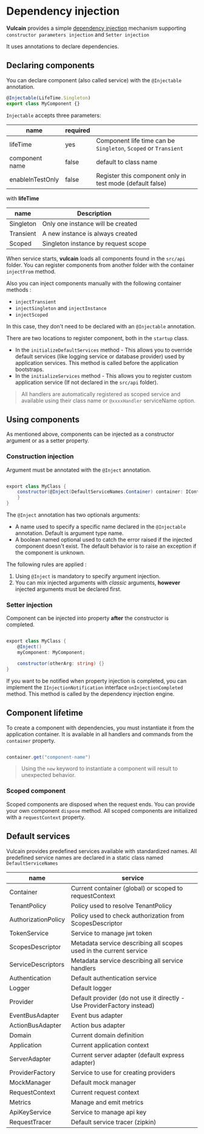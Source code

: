 # Dependency injection

**Vulcain** provides a simple [dependency injection](https://martinfowler.com/articles/injection.html#ConstructorInjectionWithPicocontainer) mechanism supporting ```constructor parameters injection``` and ```Setter injection```

It uses annotations to declare dependencies.

## Declaring components

You can declare component (also called service) with the ```@Injectable``` annotation.

```js
@Injectable(LifeTime.Singleton)
export class MyComponent {}
```

```Injectable``` accepts three parameters:

| name | required | |
|-----|----------|-|
| lifeTime | yes | Component life time can be ```Singleton```, ```Scoped``` or ```Transient``` |
| component name | false | default to class name |
| enableInTestOnly | false | Register this component only in test mode (default false) |

with **lifeTime**

| name | Description |
|------|-------------|
| Singleton | Only one instance will be created |
| Transient | A new instance is always created |
| Scoped    | Singleton instance by request scope |

When service starts, **vulcain** loads all components found in the ```src/api``` folder. You can register components from another folder with the container ```injectFrom``` method.

Also you can inject components manually with the following container methods :

- ```injectTransient```
- ```injectSingleton``` and ```injectInstance```
- ```injectScoped```

In this case, they don't need to be declared with an ```@Injectable``` annotation.

There are two locations to register component, both in the ```startup``` class.

- In the ```initializeDefaultServices``` method - This allows you to override default services (like logging service or database provider) used by application services. This method is called before the application bootstraps.
- In the ```initializeServices``` method - This allows you to register custom application service (If not declared in the ```src/api``` folder).

> All handlers are automatically registered as scoped service and available using their class name or ```@xxxxHandler``` serviceName option.

## Using components

As mentioned above, components can be injected as a constructor argument or as a setter property.

### Construction injection

Argument must be annotated with the ```@Inject``` annotation.

```csharp

export class MyClass {
    constructor(@Inject(DefaultServiceNames.Container) container: IContainer, @Inject("MyComponent") myComponent: MyComponent, otherArg: string) {
    }
}

```

The ```@Inject``` annotation has two optionals arguments:

- A name used to specify a specific name declared in the ```@Injectable``` annotation. Default is argument type name.
- A boolean named optional used to catch the error raised if the injected component doesn't exist. The default behavior is to raise an exception if the component is unknown.

The following rules are applied :

1. Using ```@Inject``` is mandatory to specify argument injection.
1. You can mix injected arguments with *classic* arguments, **however** injected arguments must be declared first.

### Setter injection

Component can be injected into property **after** the constructor is completed.

```csharp

export class MyClass {
    @Inject()
    myComponent: MyComponent;

    constructor(otherArg: string) {}
}

```

If you want to be notified when property injection is completed, you can implement the ```IInjectionNotification``` interface ```onInjectionCompleted``` method. This method is called by the dependency injection engine.


## Component lifetime

To create a component with dependencies, you must instantiate it from the application container. It is available in all handlers and commands from the ```container``` property.

```csharp

container.get("component-name")

```

> Using the ```new``` keyword to instantiate a component will result to unexpected behavior.

### Scoped component

Scoped components are disposed when the request ends. You can provide your own component ```dispose``` method.
All scoped components are initialized with a ```requestContext``` property.

## Default services

Vulcain provides predefined services available with standardized names.
All predefined service names are declared in a static class named ```DefaultServiceNames```

| name | service |
|------|-----------|
| Container | Current container (global) or scoped to requestContext
| TenantPolicy | Policy used to resolve TenantPolicy
| AuthorizationPolicy | Policy used to check authorization from ScopesDescriptor
| TokenService | Service to manage jwt token
| ScopesDescriptor | Metadata service describing all scopes used in the current service
| ServiceDescriptors | Metadata service  describing all service handlers
| Authentication | Default authentication service
| Logger | Default logger
| Provider | Default provider (do not use it directly - Use ProviderFactory instead)
| EventBusAdapter | Event bus adapter
| ActionBusAdapter | Action bus adapter
| Domain | Current domain definition
| Application | Current application context
| ServerAdapter | Current server adapter (default express adapter)
| ProviderFactory | Service to use for creating providers
| MockManager | Default mock manager
| RequestContext | Current request context
| Metrics | Manage and emit metrics
| ApiKeyService | Service to manage api key
| RequestTracer | Default service tracer (zipkin)
